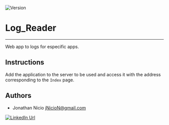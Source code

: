 ![Version](https://img.shields.io/badge/Version-1.0-blue)

# Log_Reader
---
Web app to logs for especific apps.


## Instructions
Add the application to the server to be used and access it with the address corresponding to the `Index` page.

## Authors

- Jonathan Nicio <jNicioN@gmail.com>

[![LinkedIn Url](https://img.shields.io/badge/LinkedIn-jNicioN-blue?style=social&logo=linkedin)](https://www.linkedin.com/in/jnicion/)
